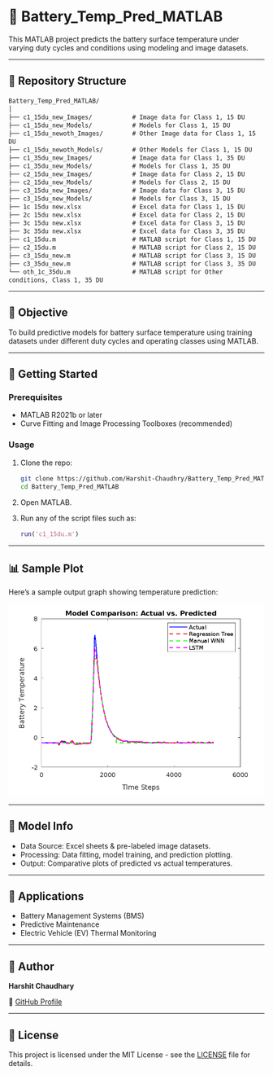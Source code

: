 

# 🔋 Battery_Temp_Pred_MATLAB

This MATLAB project predicts the battery surface temperature under varying duty cycles and conditions using modeling and image datasets.

---

## 📁 Repository Structure

```
Battery_Temp_Pred_MATLAB/
│
├── c1_15du_new_Images/           # Image data for Class 1, 15 DU
├── c1_15du_new_Models/           # Models for Class 1, 15 DU
├── c1_15du_newoth_Images/        # Other Image data for Class 1, 15 DU
├── c1_15du_newoth_Models/        # Other Models for Class 1, 15 DU
├── c1_35du_new_Images/           # Image data for Class 1, 35 DU
├── c1_35du_new_Models/           # Models for Class 1, 35 DU
├── c2_15du_new_Images/           # Image data for Class 2, 15 DU
├── c2_15du_new_Models/           # Models for Class 2, 15 DU
├── c3_15du_new_Images/           # Image data for Class 3, 15 DU
├── c3_15du_new_Models/           # Models for Class 3, 15 DU
├── 1c 15du new.xlsx              # Excel data for Class 1, 15 DU
├── 2c 15du new.xlsx              # Excel data for Class 2, 15 DU
├── 3c 15du new.xlsx              # Excel data for Class 3, 15 DU
├── 3c 35du new.xlsx              # Excel data for Class 3, 35 DU
├── c1_15du.m                     # MATLAB script for Class 1, 15 DU
├── c2_15du.m                     # MATLAB script for Class 2, 15 DU
├── c3_15du_new.m                 # MATLAB script for Class 3, 15 DU
├── c3_35du_new.m                 # MATLAB script for Class 3, 35 DU
└── oth_1c_35du.m                 # MATLAB script for Other conditions, Class 1, 35 DU
```

---

## 📌 Objective

To build predictive models for battery surface temperature using training datasets under different duty cycles and operating classes using MATLAB.

---

## 🚀 Getting Started

### Prerequisites
- MATLAB R2021b or later
- Curve Fitting and Image Processing Toolboxes (recommended)

### Usage

1. Clone the repo:
   ```bash
   git clone https://github.com/Harshit-Chaudhry/Battery_Temp_Pred_MATLAB.git
   cd Battery_Temp_Pred_MATLAB
   ```

2. Open MATLAB.

3. Run any of the script files such as:
   ```matlab
   run('c1_15du.m')
   ```

---

## 📊 Sample Plot

Here’s a sample output graph showing temperature prediction:

![Prediction Graph](https://github.com/Harshit-Chaudhry/Battery_Temp_Pred_MATLAB/blob/bd37bceb53f8ec6be8ae011be4dde81ece643c0b/c3_15du_new_Images/model_comparison.png)

---

## 🧠 Model Info

- Data Source: Excel sheets & pre-labeled image datasets.
- Processing: Data fitting, model training, and prediction plotting.
- Output: Comparative plots of predicted vs actual temperatures.

---

## 📌 Applications

- Battery Management Systems (BMS)
- Predictive Maintenance
- Electric Vehicle (EV) Thermal Monitoring

---

## 👤 Author

**Harshit Chaudhary**

🔗 [GitHub Profile](https://github.com/Harshit-Chaudhry)

---

## 📝 License

This project is licensed under the MIT License - see the [LICENSE](LICENSE) file for details.

```
